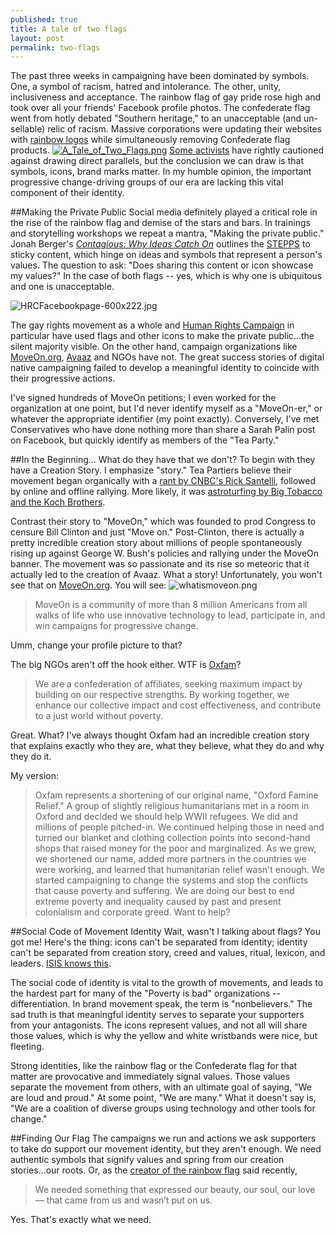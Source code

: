```yaml
---
published: true
title: A tale of two flags
layout: post
permalink: two-flags
---
```

The past three weeks in campaigning have been dominated by symbols. One, a symbol of racism, hatred and intolerance. The other, unity, inclusiveness and acceptance. The rainbow flag of gay pride rose high and took over all your friends' Facebook profile photos. The confederate flag went from hotly debated "Southern heritage," to an unacceptable (and un-sellable) relic of racism. Massive corporations were updating their websites with [rainbow logos](http://www.buzzfeed.com/jarrylee/beautiful-rainbow-brand-logos-celebrating-marriage-equality#.oeZeGzwOk) while simultaneously removing Confederate flag products.
[![A_Tale_of_Two_Flags.png](https://d23f6h5jpj26xu.cloudfront.net/ptnnx2ox7q7vq_small.png)](http://img.svbtle.com/ptnnx2ox7q7vq.png)
[Some activists](http://time.com/3941779/cartoon-rainbow-flag-confederate-flag/) have rightly cautioned against drawing direct parallels, but the conclusion we can draw is that symbols, icons, brand marks matter. In my humble opinion, the important progressive change-driving groups of our era are lacking this vital component of their identity.

##Making the Private Public
Social media definitely played a critical role in the rise of the rainbow flag and demise of the stars and bars. In trainings and storytelling workshops we repeat a mantra, "Making the private public." Jonah Berger's _[Contagious: Why Ideas Catch On](http://books.simonandschuster.com/Contagious/Jonah-Berger/9781451686579)_ outlines the [STEPPS](http://www.fastcompany.com/3005679/why-ideas-and-products-become-contagious-jonah-berger-formula) to sticky content, which hinge on ideas and symbols that represent a person's values. The question to ask: "Does sharing this content or icon showcase my values?" In the case of both flags -- yes, which is why one is ubiquitous and one is unacceptable.

![HRCFacebookpage-600x222.jpg](https://draftin.com:443/images/30219?token=z6z0xDAmuav5ChBGOr1L-jD4ukAOAZaSI7iib89IEunBJe2vPvCSEwTw-pLev6FxZFpgLXXbIam-bQWcL0Dda6k) 

The gay rights movement as a whole and [Human Rights Campaign](http://hrc.org) in particular have used flags and other icons to make the private public...the silent majority visible. On the other hand, campaign organizations like [MoveOn.org](http://moveon.org), [Avaaz](http://avaaz.org) and NGOs have not. The great success stories of digital native campaigning failed to develop a meaningful identity to coincide with their progressive actions. 

I've signed hundreds of MoveOn petitions; I even worked for the organization at one point, but I'd never identify myself as a "MoveOn-er," or whatever the appropriate identifier (my point exactly). Conversely, I've met Conservatives who have done nothing more than share a Sarah Palin post on Facebook, but quickly identify as members of the "Tea Party."

##In the Beginning...
What do they have that we don't? To begin with they have a Creation Story. I emphasize "story." Tea Partiers believe their movement began organically with a [rant by CNBC's Rick Santelli](http://crooksandliars.com/heather/daily-show-jon-stewart-eviscerates-cnbc-rick-santelli), followed by online and offline rallying. More likely, it was [astroturfing by Big Tobacco and the Koch Brothers](http://www.huffingtonpost.com/brendan-demelle/study-confirms-tea-party-_b_2663125.html). 

Contrast their story to "MoveOn," which was founded to prod Congress to censure Bill Clinton and just "Move on." Post-Clinton, there is actually a pretty incredible creation story about millions of people spontaneously rising up against George W. Bush's policies and rallying under the MoveOn banner. The movement was so passionate and its rise so meteoric that it actually led to the creation of Avaaz. What a story! Unfortunately, you won't see that on [MoveOn.org](http://front.moveon.org/about/#.VZbWFBNViko). You will see:
![whatismoveon.png](https://draftin.com:443/images/30217?token=a4R586YxbtHIaREFvZVqN4V8nDaPjfm7eb9wzm8NpvzHxZX4lmXel5ym5dcIZBGfbOlQeA66j9oSix_BTkGiNfM) 
>MoveOn is a community of more than 8 million Americans from all walks of life who use innovative technology to lead, participate in, and win campaigns for progressive change.

Umm, change your profile picture to that?

The big NGOs aren't off the hook either. WTF is [Oxfam](https://www.oxfam.org/en/our-purpose-and-beliefs)? 

>We are a confederation of affiliates, seeking maximum impact by building on our respective strengths. By working together, we enhance our collective impact and cost effectiveness, and contribute to a just world without poverty.

Great. What? I've always thought Oxfam had an incredible creation story that explains exactly who they are, what they believe, what they do and why they do it. 

My version:

>Oxfam represents a shortening of our original name, "Oxford Famine Relief." A group of slightly religious humanitarians met in a room in Oxford and decided we should help WWII refugees. We did and millions of people pitched-in. We continued helping those in need and turned our blanket and clothing collection points into second-hand shops that raised money for the poor and marginalized. As we grew, we shortened our name, added more partners in the countries we were working, and learned that humanitarian relief wasn't enough. We started campaigning to change the systems and stop the conflicts that cause poverty and suffering. We are doing our best to end extreme poverty and inequality caused by past and present colonialism and corporate greed. Want to help?

##Social Code of Movement Identity
Wait, wasn't I talking about flags? You got me! Here's the thing: icons can't be separated from identity; identity can't be separated from creation story, creed and values, ritual, lexicon, and leaders. [ISIS knows this](https://medium.com/@hanlonpatrick/isis-as-brand-movement-e1637c7e3f62). 

The social code of identity is vital to the growth of movements, and leads to the hardest part for many of the "Poverty is bad" organizations -- differentiation. In brand movement speak, the term is "nonbelievers." The sad truth is that meaningful identity serves to separate your supporters from your antagonists. The icons represent values, and not all will share those values, which is why the yellow and white wristbands were nice, but fleeting.

Strong identities, like the rainbow flag or the Confederate flag for that matter are provocative and immediately signal values. Those values separate the movement from others, with an ultimate goal of saying, "We are loud and proud." At some point, "We are many." What it doesn't say is, "We are a coalition of diverse groups using technology and other tools for change."

##Finding Our Flag
The campaigns we run and actions we ask supporters to take do support our movement identity, but they aren't enough. We need authentic symbols that signify values and spring from our creation stories...our roots. Or, as the [creator of the rainbow flag](http://www.refinery29.com/2015/06/89702/gilbert-baker-gay-pride-rainbow-flag-creator) said recently, 

>We needed something that expressed our beauty, our soul, our love — that came from us and wasn’t put on us.

Yes. That's exactly what we need.